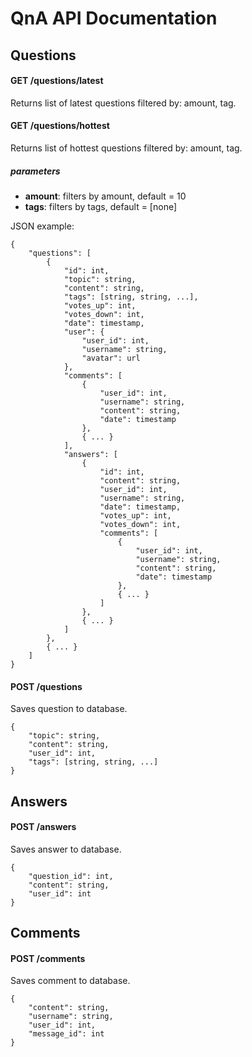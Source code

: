 # QnA API Documentation

## Questions

#### GET /questions/latest

Returns list of latest questions filtered by: amount, tag.

#### GET /questions/hottest

Returns list of hottest questions filtered by: amount, tag.

##### parameters

* __amount__: filters by amount, default = 10
* __tags__: filters by tags, default = [none]

JSON example:

	{
        "questions": [
            {
                "id": int,
                "topic": string,
                "content": string,
                "tags": [string, string, ...],
                "votes_up": int,
                "votes_down": int,
                "date": timestamp,
                "user": {
                	"user_id": int,
                	"username": string,
                	"avatar": url
                },
                "comments": [
                	{
                		"user_id": int,
                		"username": string,
                		"content": string,
                		"date": timestamp
                	},
                	{ ... }
                ],
                "answers": [
                	{
                		"id": int,
                		"content": string,
                		"user_id": int,
                		"username": string,
                		"date": timestamp,
                        "votes_up": int,
                        "votes_down": int,
                		"comments": [
                			{
                				"user_id": int,
                				"username": string,
                				"content": string,
                				"date": timestamp
                			},
                			{ ... }
                		]
                	},
                	{ ... }
                ]
            },
            { ... }
        ]
    }

#### POST /questions

Saves question to database.

	{
		"topic": string,
		"content": string,
		"user_id": int,
		"tags": [string, string, ...]
	}

## Answers

#### POST /answers

Saves answer to database.

	{
		"question_id": int,
		"content": string,
		"user_id": int
	}

## Comments

#### POST /comments

Saves comment to database.

	{
		"content": string,
		"username": string,
		"user_id": int,
		"message_id": int
	}

